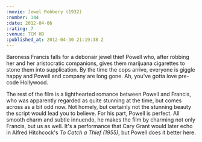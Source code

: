 ```yaml
--- 
:movie: Jewel Robbery (1932)
:number: 144
:date: 2012-04-06
:rating: 7
:venue: TCM HD
:published_at: 2012-04-30 21:19:38 Z
---
```

Baroness Francis falls for a debonair jewel thief Powell who, after robbing her and her aristocratic companions, gives them marijuana cigarettes to stone them into supplication. By the time the cops arrive, everyone is giggle happy and Powell and company are long gone. Ah, you've gotta love pre-code Hollywood. 

The rest of the film is a lighthearted romance between Powell and Francis, who was apparently regarded as quite stunning at the time, but comes across as a bit odd now. Not homely, but certainly not the stunning beauty the script would lead you to believe. For his part, Powell is perfect. All smooth charm and subtle innuendo, he makes the film by charming not only Francis, but us as well. It's a performance that Cary Grant would later echo in Alfred Hitchcock's _To Catch a Thief (1955)_, but Powell does it better here.